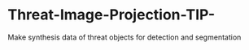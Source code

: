 # Threat-Image-Projection-TIP-
Make synthesis data of threat objects for detection and segmentation
